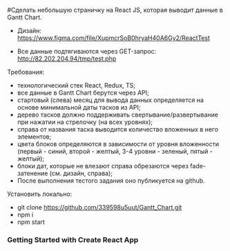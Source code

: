 #Cделать небольшую страничку на React JS, которая выводит данные в Gantt Chart.

* Дизайн: https://www.figma.com/file/XupmcrSoB0hryaH40A6Gy2/ReactTest

* Все данные подтягиваются через GET-запрос: http://82.202.204.94/tmp/test.php

Требования:
* технологический стек React, Redux, TS;
* все данные в Gantt Chart берутся через API;
* стартовый (слева) месяц для вывода данных определяется на основе минимальной даты тасков из API;
* дерево тасков должно поддерживать свертывание/развертывание при нажатии на стрелочку (на всех уровнях);
* справа от названия таска выводится количество вложенных в него элементов;
* цвета блоков определяются в зависимости от уровня вложенности (первый - синий, второй - желтый, 3-4 уровни - зеленый, пятый - желтый);
* блоки дат, которые не влезают справа обрезаются через fade-затенение (см. дизайн, справа);
* После выполнения тестого задания оно публикуется на github.

Установить локально:
* git clone https://github.com/339598u5uut/Gantt_Chart.git
* npm i
* npm start

### Getting Started with Create React App
